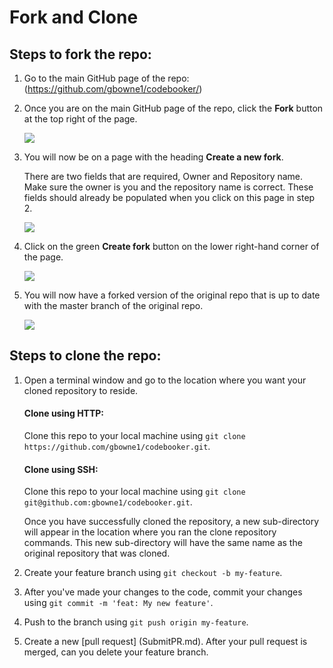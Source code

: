 # Fork and Clone 

## Steps to fork the repo: 

1. Go to the main GitHub page of the repo:
    (https://github.com/gbowne1/codebooker/)
   
1. Once you are on the main GitHub page of the repo, click the **Fork** button at the top right of the page. 

    ![](fork.png)

1. You will now be on a page with the heading **Create a new fork**.

     There are two fields that are required, Owner and Repository name. Make sure the owner is you and the repository name is correct. These fields should already be populated when you click on this page in step 2.

    ![](CreateFork.png)

2. Click on the green **Create fork** button on the lower right-hand corner of the page.

    ![](CreateForkBtn.png)

3. You will now have a forked version of the original repo that is up to date with the master branch of the original repo.

    ![](ForkedBranch.png)


## Steps to clone the repo:


1. Open a terminal window and go to the location where you want your cloned repository to reside.

    #### Clone using HTTP:

    Clone this repo to your local machine using
    ```git clone https://github.com/gbowne1/codebooker.git```.

    #### Clone using SSH:

    Clone this repo to your local machine using
    ```git clone git@github.com:gbowne1/codebooker.git```.

    Once you have successfully cloned the repository, a new sub-directory will appear in the location where you ran the clone repository commands. This new sub-directory will have the same name as the original repository that was cloned.
 
1. Create your feature branch using ```git checkout -b my-feature```.

1. After you've made your changes to the code, commit your changes using ```git commit -m 'feat: My new feature'```.

1. Push to the branch using ```git push origin my-feature```.

1. Create a new [pull request] (SubmitPR.md).
    After your pull request is merged, can you delete your feature branch.


